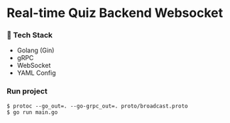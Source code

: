 # Real-time Quiz Backend Websocket

### 🧠 Tech Stack
- Golang (Gin)
- gRPC
- WebSocket
- YAML Config

### Run project

``` 
$ protoc --go_out=. --go-grpc_out=. proto/broadcast.proto
$ go run main.go
```
